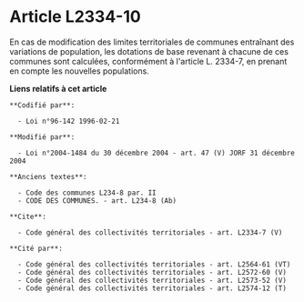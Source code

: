 # Article L2334-10

En cas de modification des limites territoriales de communes entraînant des variations de population, les dotations de base
revenant à chacune de ces communes sont calculées, conformément à l'article L. 2334-7, en prenant en compte les nouvelles
populations.

**Liens relatifs à cet article**

	**Codifié par**:

	  - Loi n°96-142 1996-02-21

	**Modifié par**:

	  - Loi n°2004-1484 du 30 décembre 2004 - art. 47 (V) JORF 31 décembre 2004

	**Anciens textes**:

	  - Code des communes L234-8 par. II
	  - CODE DES COMMUNES. - art. L234-8 (Ab)

	**Cite**:

	  - Code général des collectivités territoriales - art. L2334-7 (V)

	**Cité par**:

	  - Code général des collectivités territoriales - art. L2564-61 (VT)
	  - Code général des collectivités territoriales - art. L2572-60 (V)
	  - Code général des collectivités territoriales - art. L2573-52 (V)
	  - Code général des collectivités territoriales - art. L2574-12 (T)
